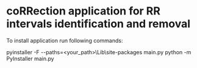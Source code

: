 # coRRection application for RR intervals identification and removal

To install application run following commands:

pyinstaller -F --paths=<your_path>\Lib\site-packages  main.py
python -m PyInstaller main.py
